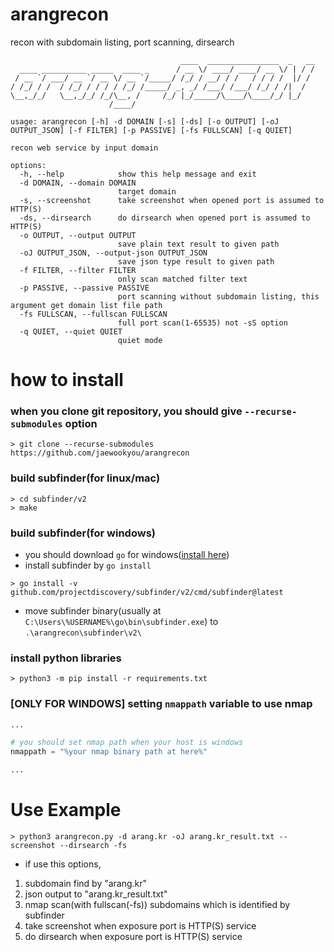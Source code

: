 # arangrecon
recon with subdomain listing, port scanning, dirsearch
```
                                      ____  ________________  _   __
  ____ __________ _____  ____ _      / __ \/ ____/ ____/ __ \/ | / /
 / __ `/ ___/ __ `/ __ \/ __ `/_____/ /_/ / __/ / /   / / / /  |/ / 
/ /_/ / /  / /_/ / / / / /_/ /_____/ _, _/ /___/ /___/ /_/ / /|  /  
\__,_/_/   \__,_/_/ /_/\__, /     /_/ |_/_____/\____/\____/_/ |_/   
                      /____/                                        

usage: arangrecon [-h] -d DOMAIN [-s] [-ds] [-o OUTPUT] [-oJ OUTPUT_JSON] [-f FILTER] [-p PASSIVE] [-fs FULLSCAN] [-q QUIET]

recon web service by input domain

options:
  -h, --help            show this help message and exit
  -d DOMAIN, --domain DOMAIN
                        target domain
  -s, --screenshot      take screenshot when opened port is assumed to HTTP(S)
  -ds, --dirsearch      do dirsearch when opened port is assumed to HTTP(S)
  -o OUTPUT, --output OUTPUT
                        save plain text result to given path
  -oJ OUTPUT_JSON, --output-json OUTPUT_JSON
                        save json type result to given path
  -f FILTER, --filter FILTER
                        only scan matched filter text
  -p PASSIVE, --passive PASSIVE
                        port scanning without subdomain listing, this argument get domain list file path
  -fs FULLSCAN, --fullscan FULLSCAN
                        full port scan(1-65535) not -sS option
  -q QUIET, --quiet QUIET
                        quiet mode
```

# how to install

### when you clone git repository, you should give `--recurse-submodules` option
```
> git clone --recurse-submodules https://github.com/jaewookyou/arangrecon
```

### build subfinder(for linux/mac)
```
> cd subfinder/v2
> make
```
### build subfinder(for windows)
 * you should download `go` for windows([install here](https://go.dev/dl/))
 * install subfinder by `go install`
```
> go install -v github.com/projectdiscovery/subfinder/v2/cmd/subfinder@latest
```
 * move subfinder binary(usually at `C:\Users\%USERNAME%\go\bin\subfinder.exe`) to `.\arangrecon\subfinder\v2\`

### install python libraries
```
> python3 -m pip install -r requirements.txt
```

### [ONLY FOR WINDOWS] setting `nmappath` variable to use nmap
```python
...

# you should set nmap path when your host is windows
nmappath = "%your nmap binary path at here%"

...
```

# Use Example

```
> python3 arangrecon.py -d arang.kr -oJ arang.kr_result.txt --screenshot --dirsearch -fs
```
- if use this options,
1. subdomain find by "arang.kr"
2. json output to "arang.kr_result.txt"
3. nmap scan(with fullscan(-fs)) subdomains which is identified by subfinder
4. take screenshot when exposure port is HTTP(S) service
5. do dirsearch when exposure port is HTTP(S) service
